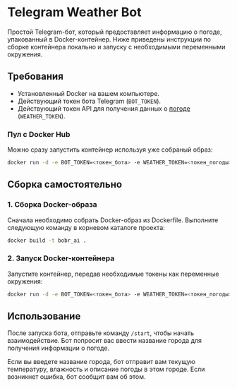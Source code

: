 # Telegram Weather Bot

Простой Telegram-бот, который предоставляет информацию о погоде, упакованный в Docker-контейнер. Ниже приведены инструкции по сборке контейнера локально и запуску с необходимыми переменными окружения.

## Требования
- Установленный Docker на вашем компьютере.
- Действующий токен бота Telegram (`BOT_TOKEN`).
- Действующий токен API для получения данных о [погоде](https://home.openweathermap.org/) (`WEATHER_TOKEN`).


### Пул с Docker Hub
Можно сразу запустить контейнер используя уже собраный образ:

```bash
docker run -d -e BOT_TOKEN=<токен_бота> -e WEATHER_TOKEN=<токен_погоды> ezzysoft/bobr_ai:latest
```

## Сборка самостоятельно

### 1. Сборка Docker-образа
Сначала необходимо собрать Docker-образ из Dockerfile. Выполните следующую команду в корневом каталоге проекта:

```bash
docker build -t bobr_ai .
```

### 2. Запуск Docker-контейнера
Запустите контейнер, передав необходимые токены как переменные окружения:

```bash
docker run -d -e BOT_TOKEN=<токен_бота> -e WEATHER_TOKEN=<токен_погоды> bobr_ai 
```

## Использование
После запуска бота, отправьте команду `/start`, чтобы начать взаимодействие. Бот попросит вас ввести название города для получения информации о погоде. 

Если вы введете название города, бот отправит вам текущую температуру, влажность и описание погоды в этом городе. Если возникнет ошибка, бот сообщит вам об этом.



